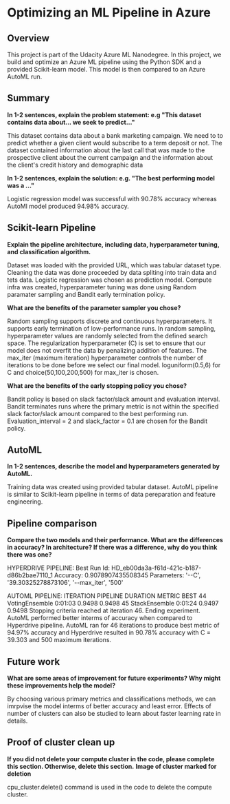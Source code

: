 # Optimizing an ML Pipeline in Azure

## Overview
This project is part of the Udacity Azure ML Nanodegree.
In this project, we build and optimize an Azure ML pipeline using the Python SDK and a provided Scikit-learn model.
This model is then compared to an Azure AutoML run.

## Summary
**In 1-2 sentences, explain the problem statement: e.g "This dataset contains data about... we seek to predict..."**

This dataset contains data about a bank marketing campaign. We need to to predict whether a given client would subscribe to a term deposit or not. The dataset contained information about the last call that was made to the prospective client about the current campaign and the information about the client's credit history and demographic data

**In 1-2 sentences, explain the solution: e.g. "The best performing model was a ..."**

Logistic regression model was successful with 90.78% accuracy whereas AutoMl model produced 94.98% accuracy.

## Scikit-learn Pipeline
**Explain the pipeline architecture, including data, hyperparameter tuning, and classification algorithm.**

Dataset was loaded with the provided URL, which was tabular dataset type. Cleaning the data was done proceeded by data spliting into train data and tets data.
Logistic regression was chosen as prediction model. Compute infra was created, hyperparameter tuning was done using Random paramater sampling and Bandit early termination policy. 

**What are the benefits of the parameter sampler you chose?**

Random sampling supports discrete and continuous hyperparameters. It supports early termination of low-performance runs. In random sampling, hyperparameter values are randomly selected from the defined search space. The regularization hyperparameter (C) is set to ensure that our model does not overfit the data by penalizing addition of features. The max_iter (maximum iteration) hyperparameter controls the number of iterations to be done before we select our final model.
loguniform(0.5,6) for C and choice(50,100,200,500) for max_iter is chosen.

**What are the benefits of the early stopping policy you chose?**

Bandit policy is based on slack factor/slack amount and evaluation interval. Bandit terminates runs where the primary metric is not within the specified slack factor/slack amount compared to the best performing run. Evaluation_interval = 2 and slack_factor = 0.1 are chosen for the Bandit policy.

## AutoML
**In 1-2 sentences, describe the model and hyperparameters generated by AutoML.**

Training data was created using provided tabular dataset. AutoML pipeline is similar to Scikit-learn pipeline in terms of data pereparation and feature engineering. 

## Pipeline comparison
**Compare the two models and their performance. What are the differences in accuracy? In architecture? If there was a difference, why do you think there was one?**

HYPERDRIVE PIPELINE: Best Run Id:  HD_eb00da3a-f61d-421c-b187-d86b2bae7110_1
                     Accuracy:  0.9078907435508345
                     Parameters: '--C', '39.30325278873106', '--max_iter', '500'
                     
AUTOML PIPELINE:     ITERATION   PIPELINE                                       DURATION      METRIC      BEST
                            44   VotingEnsemble                                 0:01:03       0.9498    0.9498
                            45   StackEnsemble                                  0:01:24       0.9497    0.9498
                     Stopping criteria reached at iteration 46. Ending experiment.
AutoML performed better interms of accuracy when compared to Hyperdrive pipeline. AutoML ran for 46 iterations to produce best metric of 94.97% accuracy and Hyperdrive resulted in 90.78% accuracy with C = 39.303 and 500 maximum iterations. 

## Future work
**What are some areas of improvement for future experiments? Why might these improvements help the model?**

By choosing various primary metrics and classifications methods, we can imrpvise the model interms of better accuracy and least error. Effects of number of clusters can also be studied to learn about faster learning rate in details. 

## Proof of cluster clean up
**If you did not delete your compute cluster in the code, please complete this section. Otherwise, delete this section.**
**Image of cluster marked for deletion**

cpu_cluster.delete() command is used in the code to delete the compute cluster. 
